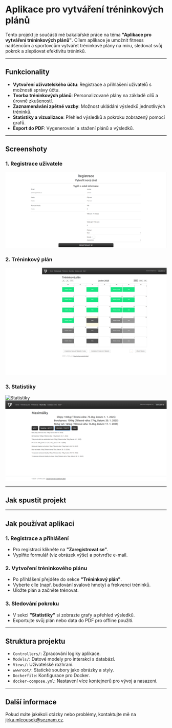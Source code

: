 # Aplikace pro vytváření tréninkových plánů

Tento projekt je součástí mé bakalářské práce na téma **"Aplikace pro vytváření tréninkových plánů"**. Cílem aplikace je umožnit fitness nadšencům a sportovcům vytvářet tréninkové plány na míru, sledovat svůj pokrok a zlepšovat efektivitu tréninků.

---

## Funkcionality

- **Vytvoření uživatelského účtu**: Registrace a přihlášení uživatelů s možností správy účtu.
- **Tvorba tréninkových plánů**: Personalizované plány na základě cílů a úrovně zkušeností.
- **Zaznamenávání zpětné vazby**: Možnost ukládání výsledků jednotlivých tréninků.
- **Statistiky a vizualizace**: Přehled výsledků a pokroku zobrazený pomocí grafů.
- **Export do PDF**: Vygenerování a stažení plánů a výsledků.

---

## Screenshoty

### 1. Registrace uživatele
![Registrace](./Screenshots/registrace.png)

### 2. Tréninkový plán
![Tréninkový plán](./Screenshots/plan.png)

### 3. Statistiky
![Statistiky](./Screenshots/Přehled.png)
![Statistiky](./Screenshots/maximalky.png)

---

## Jak spustit projekt


---

## Jak používat aplikaci

### 1. Registrace a přihlášení
- Pro registraci klikněte na **"Zaregistrovat se"**.
- Vyplňte formulář (viz obrázek výše) a potvrďte e-mail.

### 2. Vytvoření tréninkového plánu
- Po přihlášení přejděte do sekce **"Tréninkový plán"**.
- Vyberte cíle (např. budování svalové hmoty) a frekvenci tréninků.
- Uložte plán a začněte trénovat.

### 3. Sledování pokroku
- V sekci **"Statistiky"** si zobrazte grafy a přehled výsledků.
- Exportujte svůj plán nebo data do PDF pro offline použití.

---

## Struktura projektu

- `Controllers/`: Zpracování logiky aplikace.
- `Models/`: Datové modely pro interakci s databází.
- `Views/`: Uživatelské rozhraní.
- `wwwroot/`: Statické soubory jako obrázky a styly.
- `Dockerfile`: Konfigurace pro Docker.
- `docker-compose.yml`: Nastavení více kontejnerů pro vývoj a nasazení.

---

## Další informace

Pokud máte jakékoli otázky nebo problémy, kontaktujte mě na [jirka.mlcousek@seznam.cz](mailto:jirka.mlcousek@seznam.cz).

